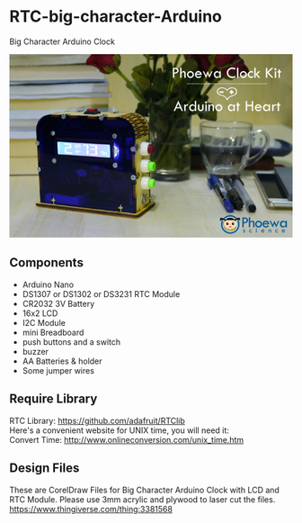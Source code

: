 # RTC-big-character-Arduino
Big Character Arduino Clock

![RTC_Arduino](RTC-Arduino.png)

## Components
* Arduino Nano
* DS1307 or DS1302 or DS3231 RTC Module
* CR2032 3V Battery
* 16x2 LCD
* I2C Module
* mini Breadboard
* push buttons and a switch
* buzzer
* AA Batteries & holder
* Some jumper wires

## Require Library
RTC Library: https://github.com/adafruit/RTClib
<br>
Here's a convenient website for UNIX time, you will need it:
<br>
Convert Time: http://www.onlineconversion.com/unix_time.htm

## Design Files
These are CorelDraw Files for Big Character Arduino Clock with LCD and RTC Module. Please use 3mm acrylic and plywood to laser cut the files.
https://www.thingiverse.com/thing:3381568
